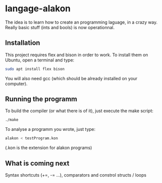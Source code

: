 # langage-alakon
The idea is to learn how to create an programming laguage, in a crazy way.
Really basic stuff (ints and bools) is now operationnal.

## Installation
This project requires flex and bison in order to work.
To install them on Ubuntu, open a terminal and type:
```bash
sudo apt install flex bison
```
You will also need gcc (which should be already installed on your computer).

## Running the programm
To build the compiler (or what there is of it), just execute the make script:
```bash
./make
```
To analyse a programm you wrote, just type:
```bash
alakon < testProgram.kon
```
(.kon is the extension for alakon programs)

## What is coming next
Syntax shortcuts (+=, -= ...), comparators and constrol structs / loops
